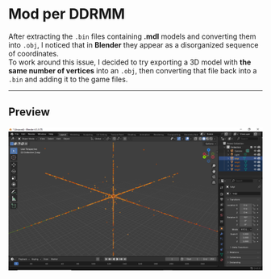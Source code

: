 # Mod per DDRMM

After extracting the `.bin` files containing **.mdl** models and converting them into `.obj`, I noticed that in **Blender** they appear as a disorganized sequence of coordinates.  
To work around this issue, I decided to try exporting a 3D model with **the same number of vertices** into an `.obj`, then converting that file back into a `.bin` and adding it to the game files.

---

## Preview

![Luigi Preview](./screenshot.png)

